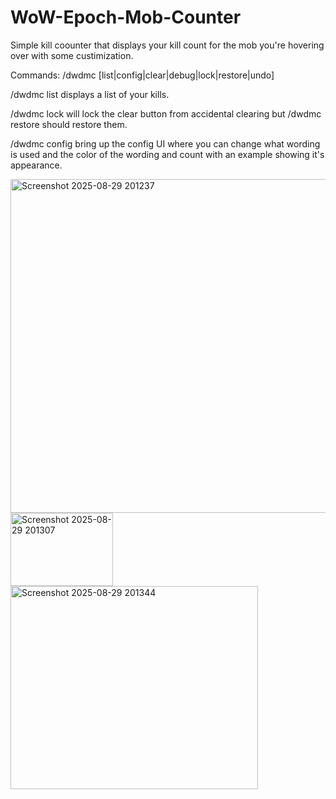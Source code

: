 # WoW-Epoch-Mob-Counter
Simple kill coounter that displays your kill count for the mob you're hovering over with some custimization. 

Commands:
/dwdmc [list|config|clear|debug|lock|restore|undo]

/dwdmc list displays a list of your kills.

/dwdmc lock will lock the clear button from accidental clearing but /dwdmc restore should restore them.

/dwdmc config bring up the config UI where you can change what wording is used and the color of the wording and count with an example showing it's appearance.

<img width="655" height="534" alt="Screenshot 2025-08-29 201237" src="https://github.com/user-attachments/assets/ceb3378a-5cda-4191-8385-bb05ff2445d6" />
<img width="164" height="117" alt="Screenshot 2025-08-29 201307" src="https://github.com/user-attachments/assets/496f26c4-84f7-4bab-b20f-e2582a2e83c2" />
<img width="396" height="325" alt="Screenshot 2025-08-29 201344" src="https://github.com/user-attachments/assets/e13a1e5d-e45d-4b78-99e3-d15a80854297" />
